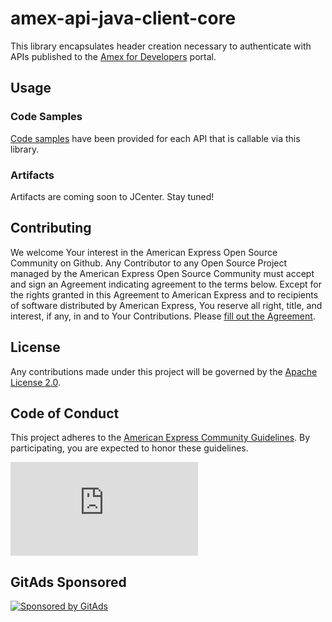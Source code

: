 # amex-api-java-client-core

This library encapsulates header creation necessary to authenticate with APIs published to the [Amex for Developers](https://developer.americanexpress.com) portal.

## Usage

### Code Samples
[Code samples](samples) have been provided for each API that is callable via this library.

### Artifacts
Artifacts are coming soon to JCenter. Stay tuned!

## Contributing
We welcome Your interest in the American Express Open Source Community on Github. Any Contributor to any Open Source Project managed by the American Express Open Source Community must accept and sign an Agreement indicating agreement to the terms below. Except for the rights granted in this Agreement to American Express and to recipients of software distributed by American Express, You reserve all right, title, and interest, if any, in and to Your Contributions. Please [fill out the Agreement](https://cla-assistant.io/americanexpress/).

## License
Any contributions made under this project will be governed by the [Apache License 2.0](https://github.com/americanexpress/amex-api-java-client-core/blob/master/LICENSE.txt).

## Code of Conduct
This project adheres to the [American Express Community Guidelines](https://github.com/americanexpress/amex-api-java-client-core/wiki/Code-of-Conduct). By participating, you are expected to honor these guidelines.

[![Analytics](https://ga-beacon.appspot.com/UA-85897603-1/amex-api-java-client-core/README.md?useReferrer)](https://github.com/americanexpress/amex-api-java-client-core)

## GitAds Sponsored
[![Sponsored by GitAds](https://gitads.dev/v1/ad-serve?source=arnabnandy7/amex-api-java-client-core@github)](https://gitads.dev/v1/ad-track?source=arnabnandy7/amex-api-java-client-core@github)

